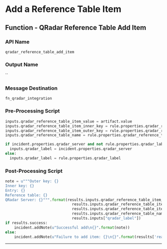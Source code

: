 <!--
    DO NOT MANUALLY EDIT THIS FILE
    THIS FILE IS AUTOMATICALLY GENERATED WITH resilient-circuits codegen
-->

# Add a Reference Table Item

## Function - QRadar Reference Table Add Item

### API Name
`qradar_reference_table_add_item`

### Output Name
``

### Message Destination
`fn_qradar_integration`

### Pre-Processing Script
```python
inputs.qradar_reference_table_item_value = artifact.value
inputs.qradar_reference_table_item_inner_key = rule.properties.qradar_ref_table_inner_key
inputs.qradar_reference_table_item_outer_key = rule.properties.qradar_ref_table_outer_key
inputs.qradar_reference_table_name = rule.properties.qradar_reference_table_name

if incident.properties.qradar_server and not rule.properties.qradar_label:
  inputs.qradar_label = incident.properties.qradar_server
else:
  inputs.qradar_label = rule.properties.qradar_label
```

### Post-Processing Script
```python
note = u"""Outer key: {}
Inner key: {}
Entry: {}
Reference table: {}
QRadar Server: {}""".format(results.inputs.qradar_reference_table_item_outer_key,
                              results.inputs.qradar_reference_table_item_inner_key,
                              results.inputs.qradar_reference_table_item_value, 
                              results.inputs.qradar_reference_table_name,
                              results.inputs["qradar_label"])
if results.success:
    incident.addNote(u"Successful add\n{}".format(note))
else:
    incident.addNote(u"Failure to add item: {}\n{}".format(results['reason'], note))
```

---

